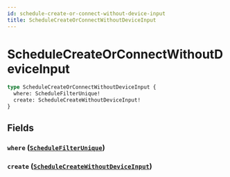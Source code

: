 ```yaml
---
id: schedule-create-or-connect-without-device-input
title: ScheduleCreateOrConnectWithoutDeviceInput
---
```


 # ScheduleCreateOrConnectWithoutDeviceInput





```graphql
type ScheduleCreateOrConnectWithoutDeviceInput {
  where: ScheduleFilterUnique!
  create: ScheduleCreateWithoutDeviceInput!
}
```


## Fields

### `where` ([`ScheduleFilterUnique`](/inputs/schedule-filter-unique))




### `create` ([`ScheduleCreateWithoutDeviceInput`](/inputs/schedule-create-without-device-input))






